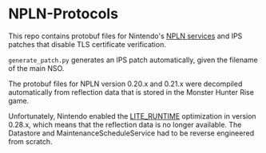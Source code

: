 # NPLN-Protocols
This repo contains protobuf files for Nintendo's [NPLN services](https://github.com/kinnay/NintendoClients/wiki/NPLN-Servers) and IPS patches that disable TLS certificate verification.

`generate_patch.py` generates an IPS patch automatically, given the filename of the main NSO.

The protobuf files for NPLN version 0.20.x and 0.21.x were decompiled automatically from reflection data that is stored in the Monster Hunter Rise game.

Unfortunately, Nintendo enabled the [LITE_RUNTIME](https://developers.google.com/protocol-buffers/docs/proto#options) optimization in version 0.28.x, which means that the reflection data is no longer available. The Datastore and MaintenanceScheduleService had to be reverse engineered from scratch.
